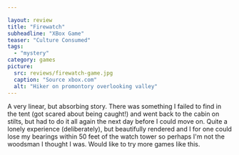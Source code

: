 ```yaml
---

layout: review
title: "Firewatch"
subheadline: "XBox Game"
teaser: "Culture Consumed"
tags:
  - "mystery"
category: games
picture:
  src: reviews/firewatch-game.jpg
  caption: "Source xbox.com"
  alt: "Hiker on promontory overlooking valley"
---
```


A very linear, but absorbing story. There was something I failed to find in the tent (got scared about being caught!) and went back to the cabin on stilts, but had to do it all again the next day before I could move on. Quite a lonely experience (deliberately), but beautifully rendered and I for one could lose my bearings within 50 feet of the watch tower so perhaps I'm not the woodsman I thought I was. Would like to try more games like this.